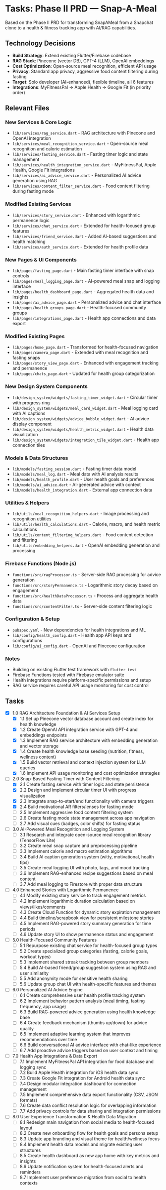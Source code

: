 # Tasks: Phase II PRD — Snap-A-Meal

Based on the Phase II PRD for transforming SnapAMeal from a Snapchat clone to a health & fitness tracking app with AI/RAG capabilities.

## Technology Decisions
- **Build Strategy**: Extend existing Flutter/Firebase codebase
- **RAG Stack**: Pinecone (vector DB), GPT-4 (LLM), OpenAI embeddings
- **Cost Optimization**: Open-source meal recognition, efficient API usage
- **Privacy**: Standard app privacy, aggressive food content filtering during fasting
- **Target**: Solo developer (AI-enhanced), flexible timeline, all 6 features
- **Integrations**: MyFitnessPal → Apple Health → Google Fit (in priority order)

## Relevant Files

### New Services & Core Logic
- `lib/services/rag_service.dart` - RAG architecture with Pinecone and OpenAI integration
- `lib/services/meal_recognition_service.dart` - Open-source meal recognition and calorie estimation
- `lib/services/fasting_service.dart` - Fasting timer logic and state management
- `lib/services/health_integration_service.dart` - MyFitnessPal, Apple Health, Google Fit integrations
- `lib/services/ai_advice_service.dart` - Personalized AI advice generation using RAG
- `lib/services/content_filter_service.dart` - Food content filtering during fasting mode

### Modified Existing Services
- `lib/services/story_service.dart` - Enhanced with logarithmic permanence logic
- `lib/services/chat_service.dart` - Extended for health-focused group features
- `lib/services/friend_service.dart` - Added AI-based suggestions and health matching
- `lib/services/auth_service.dart` - Extended for health profile data

### New Pages & UI Components
- `lib/pages/fasting_page.dart` - Main fasting timer interface with snap controls
- `lib/pages/meal_logging_page.dart` - AI-powered meal snap and logging interface
- `lib/pages/health_dashboard_page.dart` - Aggregated health data and insights
- `lib/pages/ai_advice_page.dart` - Personalized advice and chat interface
- `lib/pages/health_groups_page.dart` - Health-focused community groups
- `lib/pages/integrations_page.dart` - Health app connections and data export

### Modified Existing Pages
- `lib/pages/home_page.dart` - Transformed for health-focused navigation
- `lib/pages/camera_page.dart` - Extended with meal recognition and fasting snaps
- `lib/pages/story_view_page.dart` - Enhanced with engagement tracking and permanence
- `lib/pages/chats_page.dart` - Updated for health group categorization

### New Design System Components
- `lib/design_system/widgets/fasting_timer_widget.dart` - Circular timer with progress ring
- `lib/design_system/widgets/meal_card_widget.dart` - Meal logging card with AI captions
- `lib/design_system/widgets/advice_bubble_widget.dart` - AI advice display component
- `lib/design_system/widgets/health_metric_widget.dart` - Health data visualization
- `lib/design_system/widgets/integration_tile_widget.dart` - Health app connection tiles

### Models & Data Structures
- `lib/models/fasting_session.dart` - Fasting timer data model
- `lib/models/meal_log.dart` - Meal data with AI analysis results
- `lib/models/health_profile.dart` - User health goals and preferences
- `lib/models/ai_advice.dart` - AI-generated advice with context
- `lib/models/health_integration.dart` - External app connection data

### Utilities & Helpers
- `lib/utils/meal_recognition_helpers.dart` - Image processing and recognition utilities
- `lib/utils/health_calculations.dart` - Calorie, macro, and health metric calculations
- `lib/utils/content_filtering_helpers.dart` - Food content detection and filtering
- `lib/utils/embedding_helpers.dart` - OpenAI embedding generation and processing

### Firebase Functions (Node.js)
- `functions/src/ragProcessor.ts` - Server-side RAG processing for advice generation
- `functions/src/storyPermanence.ts` - Logarithmic story decay based on engagement
- `functions/src/healthDataProcessor.ts` - Process and aggregate health data
- `functions/src/contentFilter.ts` - Server-side content filtering logic

### Configuration & Setup
- `pubspec.yaml` - New dependencies for health integrations and ML
- `lib/config/health_config.dart` - Health app API keys and configurations
- `lib/config/ai_config.dart` - OpenAI and Pinecone configuration

### Notes
- Building on existing Flutter test framework with `flutter test`
- Firebase Functions tested with Firebase emulator suite
- Health integrations require platform-specific permissions and setup
- RAG service requires careful API usage monitoring for cost control

## Tasks

- [x] 1.0 RAG Architecture Foundation & AI Services Setup
  - [x] 1.1 Set up Pinecone vector database account and create index for health knowledge
  - [x] 1.2 Create OpenAI API integration service with GPT-4 and embeddings endpoints
  - [x] 1.3 Implement RAG service architecture with embedding generation and vector storage
  - [x] 1.4 Create health knowledge base seeding (nutrition, fitness, wellness content)
  - [x] 1.5 Build vector retrieval and context injection system for LLM queries
  - [x] 1.6 Implement API usage monitoring and cost optimization strategies

- [ ] 2.0 Snap-Based Fasting Timer with Content Filtering
  - [x] 2.1 Create fasting service with timer logic and state persistence
  - [x] 2.2 Design and implement circular timer UI with progress visualization
  - [x] 2.3 Integrate snap-to-start/end functionality with camera triggers
  - [x] 2.4 Build motivational AR filters/lenses for fasting mode
  - [ ] 2.5 Implement aggressive food content filtering system
  - [ ] 2.6 Create fasting mode state management across app navigation
  - [ ] 2.7 Add visual cues (badges, color shifts) for fasting status

- [ ] 3.0 AI-Powered Meal Recognition and Logging System
  - [ ] 3.1 Research and integrate open-source meal recognition library (TensorFlow Lite)
  - [ ] 3.2 Create meal snap capture and preprocessing pipeline
  - [ ] 3.3 Implement calorie and macro estimation algorithms
  - [ ] 3.4 Build AI caption generation system (witty, motivational, health tips)
  - [ ] 3.5 Create meal logging UI with photo, tags, and mood tracking
  - [ ] 3.6 Implement RAG-enhanced recipe suggestions based on meal content
  - [ ] 3.7 Add meal logging to Firestore with proper data structure

- [ ] 4.0 Enhanced Stories with Logarithmic Permanence
  - [ ] 4.1 Modify existing story service to track engagement metrics
  - [ ] 4.2 Implement logarithmic duration calculation based on views/likes/comments
  - [ ] 4.3 Create Cloud Function for dynamic story expiration management
  - [ ] 4.4 Build timeline/scrapbook view for persistent milestone stories
  - [ ] 4.5 Implement RAG-powered story summary generation for time periods
  - [ ] 4.6 Update story UI to show permanence status and engagement

- [ ] 5.0 Health-Focused Community Features
  - [ ] 5.1 Repurpose existing chat service for health-focused group types
  - [ ] 5.2 Create specialized group categories (fasting, calorie goals, workout types)
  - [ ] 5.3 Implement shared streak tracking between group members
  - [ ] 5.4 Build AI-based friend/group suggestion system using RAG and user similarity
  - [ ] 5.5 Add anonymity mode for sensitive health sharing
  - [ ] 5.6 Update group chat UI with health-specific features and themes

- [ ] 6.0 Personalized AI Advice Engine
  - [ ] 6.1 Create comprehensive user health profile tracking system
  - [ ] 6.2 Implement behavior pattern analysis (meal timing, fasting frequency, app usage)
  - [ ] 6.3 Build RAG-powered advice generation using health knowledge base
  - [ ] 6.4 Create feedback mechanism (thumbs up/down) for advice quality
  - [ ] 6.5 Implement adaptive learning system that improves recommendations over time
  - [ ] 6.6 Build conversational AI advice interface with chat-like experience
  - [ ] 6.7 Add proactive advice triggers based on user context and timing

- [ ] 7.0 Health App Integrations & Data Export
  - [ ] 7.1 Implement MyFitnessPal API integration for food database and logging sync
  - [ ] 7.2 Build Apple Health integration for iOS health data sync
  - [ ] 7.3 Create Google Fit integration for Android health data sync
  - [ ] 7.4 Design modular integration dashboard for connection management
  - [ ] 7.5 Implement comprehensive data export functionality (CSV, JSON formats)
  - [ ] 7.6 Create data conflict resolution logic for overlapping information
  - [ ] 7.7 Add privacy controls for data sharing and integration permissions

- [ ] 8.0 User Experience Transformation & Health Data Migration
  - [ ] 8.1 Redesign main navigation from social media to health-focused layout
  - [ ] 8.2 Create new onboarding flow for health goals and persona setup
  - [ ] 8.3 Update app branding and visual theme for health/wellness focus
  - [ ] 8.4 Implement health data models and migrate existing user structures
  - [ ] 8.5 Create health dashboard as new app home with key metrics and insights
  - [ ] 8.6 Update notification system for health-focused alerts and reminders
  - [ ] 8.7 Implement user preference migration from social to health contexts 